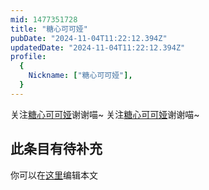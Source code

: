 ```yaml
---
mid: 1477351728
title: "糖心可可娅"
pubDate: "2024-11-04T11:22:12.394Z"
updatedDate: "2024-11-04T11:22:12.394Z"
profile:
  {
    Nickname: ["糖心可可娅"],
  }
---
```


关注[糖心可可娅](https://space.bilibili.com/1477351728)谢谢喵~ 关注[糖心可可娅](https://space.bilibili.com/1477351728)谢谢喵~

## 此条目有待补充
你可以在[这里](https://github.com/Yuhanawa/VTuber.ICU-Content/edit/master/v/糖心可可娅/index.md)编辑本文
